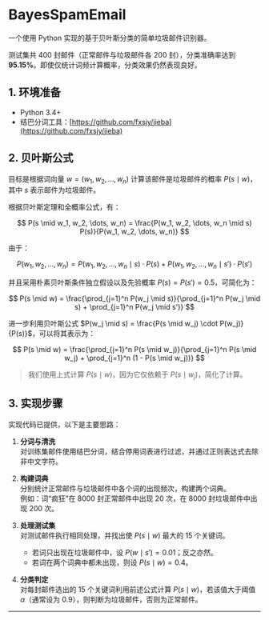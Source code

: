 # BayesSpamEmail

一个使用 Python 实现的基于贝叶斯分类的简单垃圾邮件识别器。

测试集共 400 封邮件（正常邮件与垃圾邮件各 200 封），分类准确率达到 **95.15%**。即使仅统计词频计算概率，分类效果仍然表现良好。

## 1. 环境准备

- Python 3.4+
- 结巴分词工具：[https://github.com/fxsjy/jieba](https://github.com/fxsjy/jieba)

## 2. 贝叶斯公式

目标是根据词向量 $w = (w_1, w_2, \dots, w_n)$ 计算该邮件是垃圾邮件的概率 $P(s \mid w)$，其中 $s$ 表示邮件为垃圾邮件。

根据贝叶斯定理和全概率公式，有：

$$
P(s \mid w_1, w_2, \dots, w_n) = \frac{P(w_1, w_2, \dots, w_n \mid s) P(s)}{P(w_1, w_2, \dots, w_n)}
$$

由于：

$$
P(w_1, w_2, \dots, w_n) = P(w_1, w_2, \dots, w_n \mid s) \cdot P(s) + P(w_1, w_2, \dots, w_n \mid s') \cdot P(s')
$$

并且采用朴素贝叶斯条件独立假设以及先验概率 $P(s) = P(s') = 0.5$，可简化为：

$$
P(s \mid w) = \frac{\prod_{j=1}^n P(w_j \mid s)}{\prod_{j=1}^n P(w_j \mid s) + \prod_{j=1}^n P(w_j \mid s')}
$$

进一步利用贝叶斯公式 $P(w_j \mid s) = \frac{P(s \mid w_j) \cdot P(w_j)}{P(s)}$，可以将其表示为：

$$
P(s \mid w) = \frac{\prod_{j=1}^n P(s \mid w_j)}{\prod_{j=1}^n P(s \mid w_j) + \prod_{j=1}^n (1 - P(s \mid w_j))}
$$

> 我们使用上式计算 $P(s \mid w)$，因为它仅依赖于 $P(s \mid w_j)$，简化了计算。

## 3. 实现步骤

实现代码已提供，以下是主要思路：

1. **分词与清洗**  
   对训练集邮件使用结巴分词，结合停用词表进行过滤，并通过正则表达式去除非中文字符。

2. **构建词典**  
   分别统计正常邮件与垃圾邮件中各个词的出现频次，构建两个词典。  
   例如：词“疯狂”在 8000 封正常邮件中出现 20 次，在 8000 封垃圾邮件中出现 200 次。

3. **处理测试集**  
   对测试邮件执行相同处理，并找出使 $P(s \mid w)$ 最大的 15 个关键词。  
   - 若词只出现在垃圾邮件中，设 $P(w \mid s') = 0.01$；反之亦然。  
   - 若词在两个词典中都未出现，则设 $P(s \mid w) = 0.4$。

4. **分类判定**  
   对每封邮件选出的 15 个关键词利用前述公式计算 $P(s \mid w)$，若该值大于阈值 $\alpha$（通常设为 0.9），则判断为垃圾邮件，否则为正常邮件。

---

